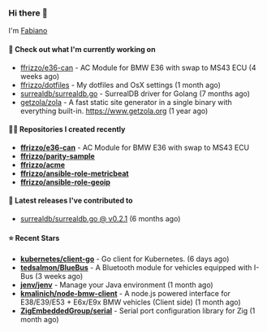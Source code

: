 ### Hi there 👋

I'm [Fabiano](https://ffrizzo.com)

#### 👷 Check out what I'm currently working on


- [ffrizzo/e36-can](https://github.com/ffrizzo/e36-can) - AC Module for BMW E36 with swap to MS43 ECU (4 weeks ago)
- [ffrizzo/dotfiles](https://github.com/ffrizzo/dotfiles) - My dotfiles and OsX settings (1 month ago)
- [surrealdb/surrealdb.go](https://github.com/surrealdb/surrealdb.go) - SurrealDB driver for Golang (7 months ago)
- [getzola/zola](https://github.com/getzola/zola) - A fast static site generator in a single binary with everything built-in. https://www.getzola.org (1 year ago)

#### 👨‍💻 Repositories I created recently
- **[ffrizzo/e36-can](https://github.com/ffrizzo/e36-can)** - AC Module for BMW E36 with swap to MS43 ECU
- **[ffrizzo/parity-sample](https://github.com/ffrizzo/parity-sample)**
- **[ffrizzo/acme](https://github.com/ffrizzo/acme)**
- **[ffrizzo/ansible-role-metricbeat](https://github.com/ffrizzo/ansible-role-metricbeat)**
- **[ffrizzo/ansible-role-geoip](https://github.com/ffrizzo/ansible-role-geoip)**

#### 🚀 Latest releases I've contributed to


- [surrealdb/surrealdb.go @ v0.2.1](https://github.com/surrealdb/surrealdb.go/releases/tag/v0.2.1) (6 months ago)

#### ⭐ Recent Stars


- **[kubernetes/client-go](https://github.com/kubernetes/client-go)** - Go client for Kubernetes. (6 days ago)
- **[tedsalmon/BlueBus](https://github.com/tedsalmon/BlueBus)** - A Bluetooth module for vehicles equipped with I-Bus (3 weeks ago)
- **[jenv/jenv](https://github.com/jenv/jenv)** - Manage your Java environment  (1 month ago)
- **[kmalinich/node-bmw-client](https://github.com/kmalinich/node-bmw-client)** - A node.js powered interface for E38/E39/E53 &#43; E6x/E9x BMW vehicles (Client side) (1 month ago)
- **[ZigEmbeddedGroup/serial](https://github.com/ZigEmbeddedGroup/serial)** - Serial port configuration library for Zig (1 month ago)
